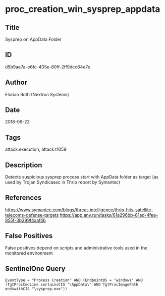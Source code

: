 # proc_creation_win_sysprep_appdata

## Title
Sysprep on AppData Folder

## ID
d5b9ae7a-e6fc-405e-80ff-2ff9dcc64e7e

## Author
Florian Roth (Nextron Systems)

## Date
2018-06-22

## Tags
attack.execution, attack.t1059

## Description
Detects suspicious sysprep process start with AppData folder as target (as used by Trojan Syndicasec in Thrip report by Symantec)

## References
https://www.symantec.com/blogs/threat-intelligence/thrip-hits-satellite-telecoms-defense-targets
https://app.any.run/tasks/61a296bb-81ad-4fee-955f-3b399f4aaf4b

## False Positives
False positives depend on scripts and administrative tools used in the monitored environment

## SentinelOne Query
```
EventType = "Process Creation" AND (EndpointOS = "windows" AND (TgtProcCmdLine containsCIS "\AppData\" AND TgtProcImagePath endswithCIS "\sysprep.exe"))

```